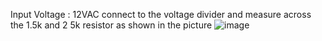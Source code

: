 Input Voltage : 12VAC
connect to the voltage divider and measure across the 1.5k and 2 5k resistor as shown in the picture
![image](https://github.com/user-attachments/assets/0a20e178-1ade-4ddb-be96-ac57ce001a92)
